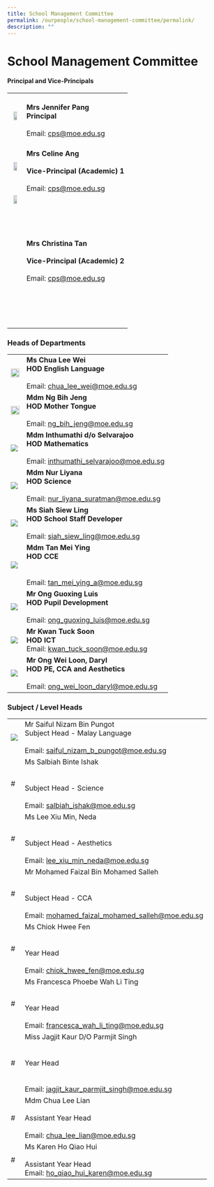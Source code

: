 ```yaml
---
title: School Management Committee
permalink: /ourpeople/school-management-committee/permalink/
description: ""
---
```

School Management Committee
===========================

#### Principal and Vice-Principals
|  	|  	|
|:---:	|---	|
| <img src="/images/Mrs Jennifer Pang.jpg" style="width:60%">	| <br>**Mrs Jennifer Pang**<br>**Principal**<br><br>Email: cps@moe.edu.sg 	|
| <img src="/images/MRS CELINE ANG (VP - ACADEMIC) 2014.jpg" style="width:60%"> 	| <br>**Mrs Celine Ang**<br><br>**Vice-Principal (Academic) 1**<br><br>Email: cps@moe.edu.sg 	|
| <img src="/images/Mrs Christina Tan.jpg" style="width:60%"><br><br><br><br><br><br><br><br><br><br><br><br><br><br><br>  	| <br>**Mrs Christina Tan**<br><br>**Vice-Principal (Academic) 2**<br><br>Email: cps@moe.edu.sg <br><br> 	|


### Heads of Departments
|  	|  	|
|---	|---	|
| <img src="/images/Ms Chua Lee Wei.jpg" style="width:100%"> 	| **Ms Chua Lee Wei**<br>**HOD English Language**<br><br>Email: chua_lee_wei@moe.edu.sg 	|
|  <img src="/images/Ms Ng Bih Jeng.jpg" style="width:100%"> 	| **Mdm Ng Bih Jeng**<br>**HOD Mother Tongue**<br><br>Email: ng_bih_jeng@moe.edu.sg 	|
|  ![](/images/MDM%20INTHUMATHI%20DO%20SELVARAJOO%202014.jpg) 	| **Mdm Inthumathi d/o Selvarajoo**<br>**HOD Mathematics**<br><br>Email: inthumathi_selvarajoo@moe.edu.sg 	|
|  ![](/images/Mdm%20Nur%20Liyana.jpg)	| **Mdm Nur Liyana**<br>**HOD Science**<br><br>Email: nur_liyana_suratman@moe.edu.sg 	|
|  ![](/images/MS%20SIAH%20SIEW%20LING%202014.jpg) 	| **Ms Siah Siew Ling**<br>**HOD School Staff Developer**<br><br>Email: siah_siew_ling@moe.edu.sg 	|
|  ![](/images/MDM%20TAN%20MEI%20YING%202014.jpg) 	| **Mdm Tan Mei Ying**<br>**HOD CCE**<br><br><br>Email: tan_mei_ying_a@moe.edu.sg 	|
| ![](/images/mr%20ong%20guoxing%20luis.jpg) 	| **Mr Ong Guoxing Luis**<br>**HOD Pupil Development**<br><br>Email: ong_guoxing_luis@moe.edu.sg 	|
|  ![](/images/Kwan%20Tuck%20Soon%202019.jpg) 	| **Mr Kwan Tuck Soon**<br>**HOD ICT**<br>Email: kwan_tuck_soon@moe.edu.sg  	|
|  ![](/images/Mr%20Ong%20Wei%20Loon%20Daryl.jpg) 	| **Mr Ong Wei Loon, Daryl**<br>**HOD PE, CCA and Aesthetics**<br><br>Email: ong_wei_loon_daryl@moe.edu.sg 	|

### Subject / Level Heads
|  	|  	|
|---	|---	|
| ![](/images/MR%20SAIFUL%20NIZAM%20BIN%20PUNGOT%202014.jpg) 	| Mr Saiful Nizam Bin Pungot <br>Subject Head - Malay Language<br><br>Email: saiful_nizam_b_pungot@moe.edu.sg 	|
|  # 	| Ms Salbiah Binte Ishak<br><br><br>Subject Head - Science<br><br>Email: salbiah_ishak@moe.edu.sg 	|
|  # 	| Ms Lee Xiu Min, Neda<br><br><br>Subject Head - Aesthetics<br><br>Email: lee_xiu_min_neda@moe.edu.sg  	|
|  # 	| Mr Mohamed Faizal Bin Mohamed Salleh<br><br><br>Subject Head - CCA<br><br>Email: mohamed_faizal_mohamed_salleh@moe.edu.sg 	|
|  # 	| Ms Chiok Hwee Fen<br><br><br>Year Head<br><br>Email: chiok_hwee_fen@moe.edu.sg 	|
|  # 	| Ms Francesca Phoebe Wah Li Ting<br><br><br>Year Head<br><br>Email: francesca_wah_li_ting@moe.edu.sg 	|
|  # 	| Miss Jagjit Kaur D/O Parmjit Singh<br><br><br>Year Head<br><br><br>Email: jagjit_kaur_parmjit_singh@moe.edu.sg 	|
|  # 	| Mdm Chua Lee Lian<br> <br>Assistant Year Head<br>  <br>Email: chua_lee_lian@moe.edu.sg 	|
|  # 	| Ms Karen Ho Qiao Hui<br> <br>Assistant Year Head<br>  Email: ho_qiao_hui_karen@moe.edu.sg  	|
